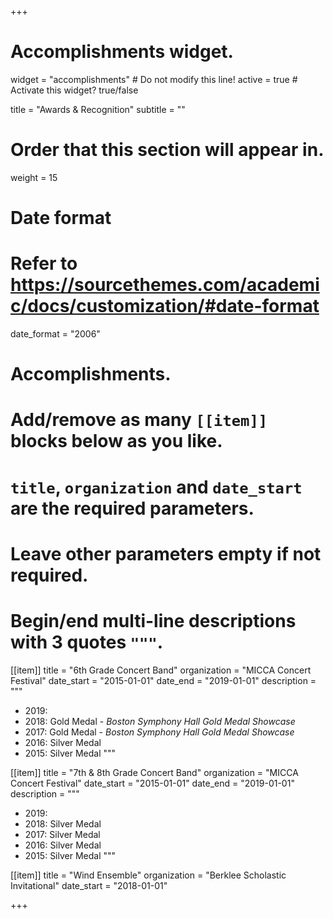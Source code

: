 +++
# Accomplishments widget.
widget = "accomplishments"  # Do not modify this line!
active = true  # Activate this widget? true/false

title = "Awards & Recognition"
subtitle = ""

# Order that this section will appear in.
weight = 15

# Date format
#   Refer to https://sourcethemes.com/academic/docs/customization/#date-format
date_format = "2006"

# Accomplishments.
#   Add/remove as many `[[item]]` blocks below as you like.
#   `title`, `organization` and `date_start` are the required parameters.
#   Leave other parameters empty if not required.
#   Begin/end multi-line descriptions with 3 quotes `"""`.

[[item]]
  title = "6th Grade Concert Band"
  organization = "MICCA Concert Festival"
  date_start = "2015-01-01"
  date_end = "2019-01-01"
  description = """
  - 2019:
  - 2018: Gold Medal - *Boston Symphony Hall Gold Medal Showcase*
  - 2017: Gold Medal - *Boston Symphony Hall Gold Medal Showcase*
  - 2016: Silver Medal
  - 2015: Silver Medal
  """

[[item]]
  title = "7th & 8th Grade Concert Band"
  organization = "MICCA Concert Festival"
  date_start = "2015-01-01"
  date_end = "2019-01-01"
  description = """
  - 2019:
  - 2018: Silver Medal
  - 2017: Silver Medal
  - 2016: Silver Medal
  - 2015: Silver Medal
  """

[[item]]
  title = "Wind Ensemble"
  organization = "Berklee Scholastic Invitational"
  date_start = "2018-01-01"

+++
